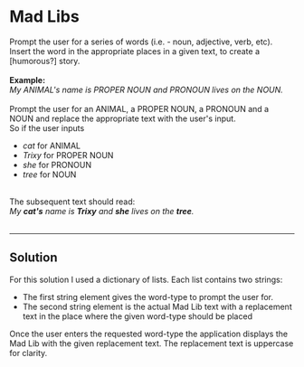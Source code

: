 # Mad Libs
Prompt the user for a series of words (i.e. - noun, adjective, verb, etc). Insert the word in the appropriate places in a given text, to create a [humorous?] story.
<br/>
<br/>
<strong>Example:</strong>
<br/>
<em>My ANIMAL's name is PROPER NOUN and PRONOUN lives on the NOUN.</em>
<br/>
<br/>
Prompt the user for an ANIMAL, a PROPER NOUN, a PRONOUN and a NOUN and replace the appropriate text with the user's input.
<br/>
So if the user inputs 
<br/>
- <em>cat</em> for ANIMAL
- <em>Trixy</em> for  PROPER NOUN
- <em>she</em> for PRONOUN
- <em>tree</em> for NOUN

<br/>
The subsequent text should read:
<br/>
<em>My <strong>cat's</strong> name is <strong>Trixy</strong> and <strong>she</strong> lives on the <strong>tree</strong>.</em>
<br/>
<br/>
<hr/>

## Solution

For this solution I used a dictionary of lists. Each list contains two strings:
- The first string element gives the word-type to prompt the user for.
- The second string element is the actual Mad Lib text with a replacement text in the place where the given word-type should be placed


Once the user enters the requested word-type the application displays the Mad Lib with the given replacement text. The replacement text is uppercase for clarity.

